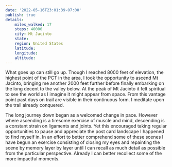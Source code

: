 ```yaml
---
date: '2022-05-16T23:01:39-07:00'
publish: true
details:
    miles_walked: 17
    steps: 40000
    city: Mt Jacinto
    state:
    region: United States
    latitude:
    longitude:
    altitude:
---
```

What goes up can still go up. Though I reached 8000 feet of elevation, the highest point of the PCT in the area, I took the opportunity to ascend Mt Jacinto, bringing me another 2000 feet further before finally embarking on the long decent to the valley below. At the peak of Mt Jacinto it felt spiritual to see the world as I imagine it might appear from space. From this vantage point past days on trail are visible in their continuous form. I meditate upon the trail already conquered. 

The long journey down began as a welcomed change in pace. However where ascending is a tiresome exercise of muscle and mind, descending is a constant strain on ligaments and joints. Yet this encouraged taking regular opportunities to pause and appreciate the post card landscape I happened to find myself in. In an effort to better comprehend some of these scenes I have begun an exercise consisting of closing my eyes and repainting the scene by memory layer by layer until I can recall as much detail as possible from the particular perspective. Already I can better recollect some of the more impactful moments.